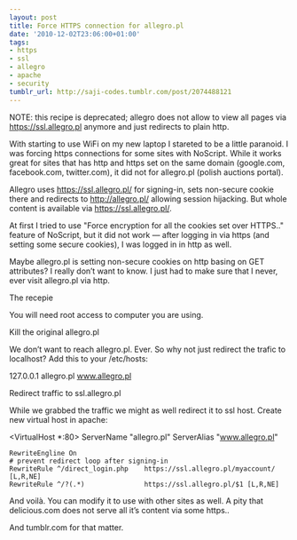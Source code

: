 ```yaml
---
layout: post
title: Force HTTPS connection for allegro.pl
date: '2010-12-02T23:06:00+01:00'
tags:
- https
- ssl
- allegro
- apache
- security
tumblr_url: http://saji-codes.tumblr.com/post/2074488121
---
```

NOTE: this recipe is deprecated; allegro does not allow to view all pages via https://ssl.allegro.pl anymore and just redirects to plain http.

With starting to use WiFi on my new laptop I stareted to be a little paranoid.
I was forcing https connections for some sites with
NoScript.
While it works great for sites that has http and https set on
the same domain (google.com,
facebook.com,
twitter.com),
it did not for allegro.pl (polish auctions portal).

Allegro uses https://ssl.allegro.pl/ for signing-in,
sets non-secure cookie there and redirects to http://allegro.pl/
allowing session hijacking. But whole content is available
via https://ssl.allegro.pl/.

At first I tried to use
"Force encryption for all the cookies set over HTTPS.."
feature of NoScript, but it did not work — after logging in via https
(and setting some secure cookies),
I was logged in in http as well.

Maybe allegro.pl is setting non-secure cookies on http basing on GET attributes?
I really don’t want to know.
I just had to make sure that I never, ever visit allegro.pl via http.

The recepie

You will need root access to computer you are using.

Kill the original allegro.pl

We don’t want to reach allegro.pl. Ever.
   So why not just redirect the trafic to localhost?
   Add this to your /etc/hosts:

127.0.0.1    allegro.pl www.allegro.pl

Redirect traffic to ssl.allegro.pl

While we grabbed the traffic we might as well redirect it to ssl host.
   Create new virtual host in apache:

<VirtualHost *:80>
    ServerName "allegro.pl"
    ServerAlias "www.allegro.pl"

    RewriteEngline On
    # prevent redirect loop after signing-in
    RewriteRule ^/direct_login.php    https://ssl.allegro.pl/myaccount/ [L,R,NE]
    RewriteRule ^/?(.*)               https://ssl.allegro.pl/$1 [L,R,NE]
</VirtualHost>

And voilà.
You can modify it to use with other sites as well.
A pity that delicious.com does not serve
all it’s content via some https..

And tumblr.com for that matter.
